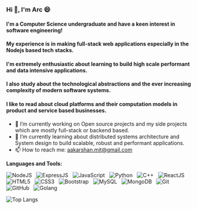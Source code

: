 ### Hi 👋, I'm Arc 😄

#### I'm a Computer Science undergraduate and have a keen interest in software engineering! 
#### My experience is in making full-stack web applications especially in the Nodejs based tech stacks. 
#### I'm extremely enthusiastic about learning to build high scale performant and data intensive applications.
#### I also study about the technological abstractions and the ever increasing complexity of modern software systems. 
#### I like to read about cloud platforms and their computation models in product and service based businesses. 


- 🔭 I’m currently working on Open source projects and my side projects which are mostly full-stack or backend based.
- 🌱 I’m currently learning about distributed systems architecture and System design to build scalable, robust and performant applications.
- 📫 How to reach me: aakarshan.mit@gmail.com

**Languages and Tools:** 

![NodeJS](https://img.shields.io/badge/-NodeJS-black?logo=nodedotjs&style=social)&nbsp;&nbsp;
![ExpressJS](https://img.shields.io/badge/-ExpressJS-black?logo=express&style=social)&nbsp;&nbsp;
![JavaScript](https://img.shields.io/badge/-JavaScript-black?logo=javascript&style=social)&nbsp;&nbsp;
![Python](https://img.shields.io/badge/-Python-black?logo=Python&style=social)&nbsp;&nbsp;
![C++](https://img.shields.io/badge/-C++-black?logo=cplusplus&style=social)&nbsp;&nbsp;
![ReactJS](https://img.shields.io/badge/-ReactJS-black?logo=react&style=social)&nbsp;&nbsp;
![HTML5](https://img.shields.io/badge/-HTML5-black?logo=html5&style=social)&nbsp;&nbsp;
![CSS3](https://img.shields.io/badge/-CSS3-black?logo=css3&style=social)&nbsp;&nbsp;
![Bootstrap](https://img.shields.io/badge/-Bootstrap-black?logo=bootstrap&style=social)&nbsp;&nbsp;
![MySQL](https://img.shields.io/badge/-MySQL-black?logo=mysql&style=social)&nbsp;&nbsp;
![MongoDB](https://img.shields.io/badge/-MongoDB-black?logo=mongodb&style=social)&nbsp;&nbsp;
![Git](https://img.shields.io/badge/-Git-black?logo=git&style=social)&nbsp;&nbsp;
![GitHub](https://img.shields.io/badge/-GitHub-black?logo=github&style=social)&nbsp;&nbsp;
![Golang](https://img.shields.io/badge/-Golang-black?logo=go&style=social)&nbsp;&nbsp;

![Top Langs](https://github-readme-stats.vercel.app/api/top-langs/?username=Aakarshan-369&hide=TeX&layout=compact)

